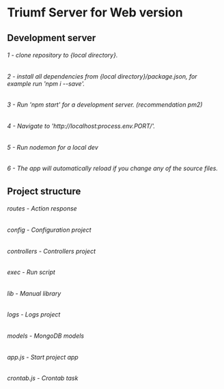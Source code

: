 # Triumf Server for Web version

## Development server
###### 1 - clone repository to {local directory}.
###### 2 - install all dependencies from {local directory}/package.json, for example run 'npm i --save'.
###### 3 - Run 'npm start' for a development server. (recommendation pm2)
###### 4 - Navigate to 'http://localhost:process.env.PORT/'. 
###### 5 - Run nodemon for a local dev 
###### 6 - The app will automatically reload if you change any of the source files.

## Project structure
###### routes -         Action response
###### config -         Configuration project
###### controllers -    Controllers project
###### exec -           Run script 
###### lib -            Manual library
###### logs -           Logs project
###### models -         MongoDB models 
###### app.js -         Start project app
###### crontab.js -     Crontab task 